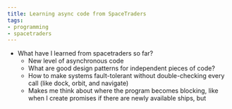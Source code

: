 ```yaml
---
title: Learning async code from SpaceTraders
tags:
- programming
- spacetraders
---
```


- What have I learned from spacetraders so far?
  - New level of asynchronous code
  - What are good design patterns for independent pieces of code?
  - How to make systems fault-tolerant without double-checking every call (like dock, orbit, and navigate)
  - Makes me think about where the program becomes blocking, like when I create promises if there are newly available ships, but